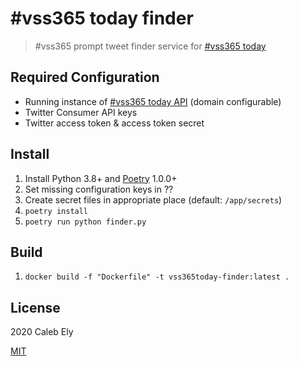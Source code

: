 # #vss365 today finder

> #vss365 prompt tweet finder service for [#vss365 today](https://vss365today.com/)


## Required Configuration

* Running instance of [#vss365 today API](https://github.com/le717/vss365today-api/) (domain configurable)
* Twitter Consumer API keys
* Twitter access token & access token secret

## Install

1. Install Python 3.8+ and [Poetry](https://python-poetry.org/) 1.0.0+
1. Set missing configuration keys in ??
1. Create secret files in appropriate place (default: `/app/secrets`)
1. `poetry install`
1. `poetry run python finder.py`

## Build

1. `docker build -f "Dockerfile" -t vss365today-finder:latest .`

## License

2020 Caleb Ely

[MIT](LICENSE)
